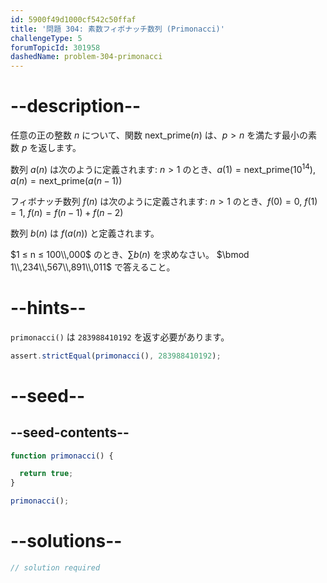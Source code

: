 ```yaml
---
id: 5900f49d1000cf542c50ffaf
title: '問題 304: 素数フィボナッチ数列 (Primonacci)'
challengeType: 5
forumTopicId: 301958
dashedName: problem-304-primonacci
---
```


# --description--

任意の正の整数 $n$ について、関数 $\text{next_prime}(n)$ は、$p > n$ を満たす最小の素数 $p$ を返します。

数列 $a(n)$ は次のように定義されます: $n > 1$ のとき、$a(1) = \text{next_prime}({10}^{14})$, $a(n) = \text{next_prime}(a(n - 1))$

フィボナッチ数列 $f(n)$ は次のように定義されます: $n > 1$ のとき、$f(0) = 0$, $f(1) = 1$, $f(n) = f(n - 1) + f(n - 2)$

数列 $b(n)$ は $f(a(n))$ と定義されます。

$1 ≤ n ≤ 100\\,000$ のとき、$\sum b(n)$ を求めなさい。 $\bmod 1\\,234\\,567\\,891\\,011$ で答えること。

# --hints--

`primonacci()` は `283988410192` を返す必要があります。

```js
assert.strictEqual(primonacci(), 283988410192);
```

# --seed--

## --seed-contents--

```js
function primonacci() {

  return true;
}

primonacci();
```

# --solutions--

```js
// solution required
```
